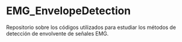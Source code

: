 # EMG_EnvelopeDetection
Repositorio sobre los códigos utilizados para estudiar los métodos de detección de envolvente de señales EMG.

